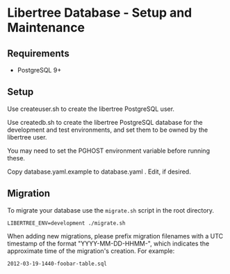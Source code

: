 # Libertree Database - Setup and Maintenance

## Requirements

* PostgreSQL 9+

## Setup

Use createuser.sh to create the libertree PostgreSQL user.

Use createdb.sh to create the libertree PostgreSQL database for the development
and test environments, and set them to be owned by the libertree user.

You may need to set the PGHOST environment variable before running these.

Copy database.yaml.example to database.yaml .  Edit, if desired.

## Migration

To migrate your database use the `migrate.sh` script in the root directory.

    LIBERTREE_ENV=development ./migrate.sh

When adding new migrations, please prefix migration filenames with a UTC
timestamp of the format "YYYY-MM-DD-HHMM-", which indicates the approximate
time of the migration's creation.  For example:

    2012-03-19-1440-foobar-table.sql
